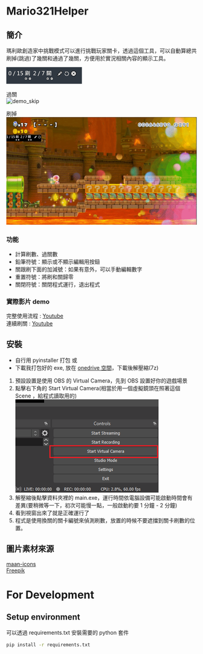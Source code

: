 # Mario321Helper

## 簡介

瑪利歐創造家中挑戰模式可以進行挑戰玩家關卡，透過這個工具，可以自動算總共刷掉(跳過)了幾關和通過了幾關，方便用於實況相關內容的顯示工具。

<img src="./imgs/demo_ui.png" style="width:200px">

過關  
![demo_skip](./imgs/demo_clear.gif)

刷掉  
![demo_clear](./imgs/demo_skip.gif)

### 功能

- 計算刷數、過關數
- 鉛筆符號：顯示或不顯示編輯用按鈕
- 關跟刷下面的加減號：如果有意外，可以手動編輯數字
- 重置符號：將刷和關歸零
- 關閉符號：關閉程式運行，退出程式

### 實際影片 demo

完整使用流程 : [Youtube](https://youtu.be/i5IZRKTCKFg)  
連續刷關 : [Youtube](https://youtu.be/y3l30vLKpMc)

## 安裝

- 自行用 pyinstaller 打包
  或
- 下載我打包好的 exe, 放在 [onedrive 空間](https://1drv.ms/u/s!AnNN4hXDvIX6gcR4reUh3FYsLLceMQ?e=3AyQqU)，下載後解壓縮(7z)

1. 預設設置是使用 OBS 的 Virtual Camera，先到 OBS 設置好你的遊戲場景
2. 點擊右下角的 Start Virtual Camera(相當於用一個虛擬鏡頭在照著這個 Scene ，給程式讀取用的)  
   ![obsvm](./imgs/obsvm.png)
3. 解壓縮後點擊資料夾裡的 main.exe，運行時間依電腦設備可能啟動時間會有差異(要稍微等一下，初次可能慢一點，一般啟動約要 1 分鐘 - 2 分鐘)
4. 看到視窗出來了就是正確運行了
5. 程式是使用換關的關卡編號來偵測刷數，放置的時候不要遮擋到關卡刷數的位置。

## 圖片素材來源

[maan-icons](https://www.flaticon.com/authors/maan-icons)  
[Freepik](https://www.flaticon.com/authors/freepik)

# For Development

## Setup environment

可以透過 requirements.txt 安裝需要的 python 套件

```bash
pip install -r requirements.txt
```